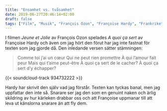 ```yaml
---
title: "Ensamhet vs. tvåsamhet"
date: 2019-06-27T20:46:14+02:00
draft: false
tags: ["Film", "Musik", "François Ozon", "Françoise Hardy", "Frankrike", "Kärlek", "Ensamhet", "Roy Andersson"]
---
```


I filmen _Jeune et Jolie_ av François Ozon spelades _A quoi ça sert_ av Françoise Hardy och även om jag hört den förut har jag inte fastnat för texten som jag gjorde då. Den inledande versen sätter stämningen:

> Comme toi j’ai un cœur
> Qui ne peut rien promettre
> À qui l’amour fait peur
> Mais qui t’aime peut-être
> À quoi ça sert de le cacher?
> À quoi ça sert d’y échapper?

{{< soundcloud-track 934732222 >}}

Hardy har skrivit den själv vad jag förstår. Texten kan tyckas banal, men jag uppfattar den inte så. Snarare ser jag den som en genuint naken och ärlig skildring av hur kärleken drabbar oss och att Françoise uppmanar till att leva ut känslorna snarare än att fly dem.

